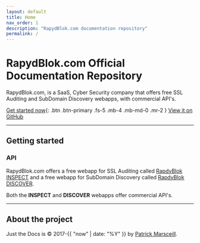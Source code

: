 ```yaml
---
layout: default
title: Home
nav_order: 1
description: "RapydBlok.com documentation repository"
permalink: /
---
```


# RapydBlok.com Official Documentation Repository

RapydBlok.com, is a SaaS, Cyber Security company that offers free SSL Auditing and SubDomain Discovery webapps, with commercial API's.

[Get started now](#getting-started){: .btn .btn-primary .fs-5 .mb-4 .mb-md-0 .mr-2 } [View it on GitHub](https://github.com/RapydBlok/rapydblok.github.io)

---

## Getting started

### API
RapydBlok.com offers a free webapp for SSL Auditing called [RapdyBlok INSPECT](https://inspect.rapydblok.com) and a free webapp for SubDomain Discovery called [RapdyBlok DISCOVER](https://discover.rapydblok.com).

Both the <b>INSPECT</b> and <b>DISCOVER</b> webapps offer commercial API's.

---

## About the project

Just the Docs is &copy; 2017-{{ "now" | date: "%Y" }} by [Patrick Marsceill](http://patrickmarsceill.com).
